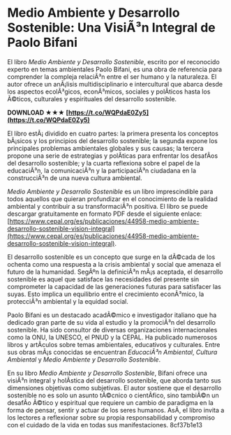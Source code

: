 
 
# Medio Ambiente y Desarrollo Sostenible: Una VisiÃ³n Integral de Paolo Bifani
 
El libro *Medio Ambiente y Desarrollo Sostenible*, escrito por el reconocido experto en temas ambientales Paolo Bifani, es una obra de referencia para comprender la compleja relaciÃ³n entre el ser humano y la naturaleza. El autor ofrece un anÃ¡lisis multidisciplinario e intercultural que abarca desde los aspectos ecolÃ³gicos, econÃ³micos, sociales y polÃ­ticos hasta los Ã©ticos, culturales y espirituales del desarrollo sostenible.
 
**DOWNLOAD ★★★ [https://t.co/WQPdaE0Zy5](https://t.co/WQPdaE0Zy5)**


 
El libro estÃ¡ dividido en cuatro partes: la primera presenta los conceptos bÃ¡sicos y los principios del desarrollo sostenible; la segunda expone los principales problemas ambientales globales y sus causas; la tercera propone una serie de estrategias y polÃ­ticas para enfrentar los desafÃ­os del desarrollo sostenible; y la cuarta reflexiona sobre el papel de la educaciÃ³n, la comunicaciÃ³n y la participaciÃ³n ciudadana en la construcciÃ³n de una nueva cultura ambiental.
 
*Medio Ambiente y Desarrollo Sostenible* es un libro imprescindible para todos aquellos que quieran profundizar en el conocimiento de la realidad ambiental y contribuir a su transformaciÃ³n positiva. El libro se puede descargar gratuitamente en formato PDF desde el siguiente enlace: [https://www.cepal.org/es/publicaciones/44958-medio-ambiente-desarrollo-sostenible-vision-integral](https://www.cepal.org/es/publicaciones/44958-medio-ambiente-desarrollo-sostenible-vision-integral).
  
El desarrollo sostenible es un concepto que surge en la dÃ©cada de los ochenta como una respuesta a la crisis ambiental y social que amenaza el futuro de la humanidad. SegÃºn la definiciÃ³n mÃ¡s aceptada, el desarrollo sostenible es aquel que satisface las necesidades del presente sin comprometer la capacidad de las generaciones futuras para satisfacer las suyas. Esto implica un equilibrio entre el crecimiento econÃ³mico, la protecciÃ³n ambiental y la equidad social.
 
Paolo Bifani es un destacado acadÃ©mico e investigador italiano que ha dedicado gran parte de su vida al estudio y la promociÃ³n del desarrollo sostenible. Ha sido consultor de diversas organizaciones internacionales como la ONU, la UNESCO, el PNUD y la CEPAL. Ha publicado numerosos libros y artÃ­culos sobre temas ambientales, educativos y culturales. Entre sus obras mÃ¡s conocidas se encuentran *EducaciÃ³n Ambiental*, *Cultura Ambiental* y *Medio Ambiente y Desarrollo Sostenible*.
 
En su libro *Medio Ambiente y Desarrollo Sostenible*, Bifani ofrece una visiÃ³n integral y holÃ­stica del desarrollo sostenible, que aborda tanto sus dimensiones objetivas como subjetivas. El autor sostiene que el desarrollo sostenible no es solo un asunto tÃ©cnico o cientÃ­fico, sino tambiÃ©n un desafÃ­o Ã©tico y espiritual que requiere un cambio de paradigma en la forma de pensar, sentir y actuar de los seres humanos. AsÃ­, el libro invita a los lectores a reflexionar sobre su propia responsabilidad y compromiso con el cuidado de la vida en todas sus manifestaciones.
 8cf37b1e13
 
